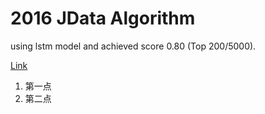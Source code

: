 # 2016 JData Algorithm

using lstm model and achieved score 0.80 (Top 200/5000).

[Link](http://www.datafountain.cn/projects/jdata/)

1. 第一点
2. 第二点


